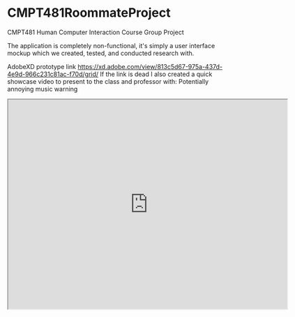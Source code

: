# CMPT481RoommateProject

CMPT481 Human Computer Interaction Course Group Project

The application is completely non-functional, it's simply a user interface mockup which we created, tested, and conducted research with.

AdobeXD prototype link https://xd.adobe.com/view/813c5d67-975a-437d-4e9d-966c231c81ac-f70d/grid/
If the link is dead I also created a quick showcase video to present to the class and professor with: 
Potentially annoying music warning
<iframe src="https://drive.google.com/file/d/1zjjlt7uLvtaOVa9ogHbMmnjfuK4nJYeF/preview" width="640" height="480"></iframe>

